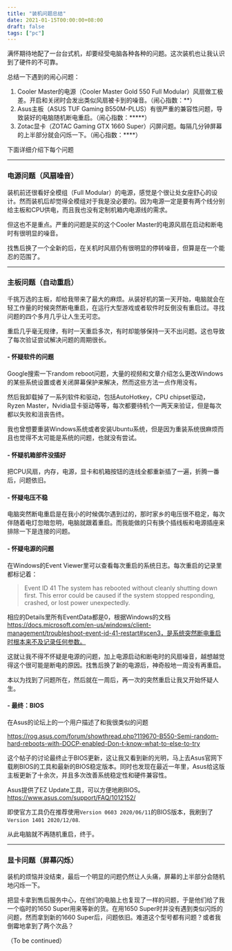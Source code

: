 ```yaml
---
title: "装机问题总结"
date: 2021-01-15T00:00:00+08:00
draft: false
tags: ["pc"]
---
```


满怀期待地配了一台台式机，却要经受电脑各种各种的问题。这次装机也让我认识到了硬件的不可靠。

总结一下遇到的闹心问题：
1. Cooler Master的电源（Cooler Master Gold 550 Full Modular）风扇做工极差。开启和关闭时会发出类似风扇被卡到的噪音。（闹心指数：**）
2. Asus主板（ASUS TUF Gaming B550M-PLUS）有很严重的兼容性问题，导致装好的电脑随机断电重启。（闹心指数：*****）
3. Zotac显卡（ZOTAC Gaming GTX 1660 Super）闪屏问题。每隔几分钟屏幕的上半部分就会闪烁一下。（闹心指数：****）

下面详细介绍下每个问题

---
### 电源问题（风扇噪音）
装机前还很看好全模组（Full Modular）的电源，感觉是个很让处女座舒心的设计。然而装机后却觉得全模组对于我是没必要的。因为电源一定是要有两个线分别给主板和CPU供电，而且我也没有定制机箱内电源线的需求。

但这也不是重点。严重的问题是买的这个Cooler Master的电源风扇在启动和断电时有很明显的噪音。

找售后换了一个全新的后，在关机时风扇仍有很明显的停转噪音，但算是在一个能忍的范围了。

---
### 主板问题（自动重启）
千挑万选的主板，却给我带来了最大的麻烦。从装好机的第一天开始，电脑就会在轻工作量的时候突然断电重启，在运行大型游戏或者软件时反倒没有重启过。寻找问题的四个多月几乎让人生无可恋。

重启几乎毫无规律，有时一天重启多次，有时却能够保持一天不出问题。这也导致了每次验证尝试解决问题的周期很长。

#### - 怀疑软件的问题
Google搜索一下random reboot问题，大量的视频和文章介绍怎么更改Windows的某些系统设置或者关闭屏幕保护来解决，然而这些方法一点作用没有。

然后我卸载掉了一系列软件和驱动，包括AutoHotkey，CPU chipset驱动，Ryzen Master，Nvidia显卡驱动等等，每次都要待机个一两天来验证，但是每次都以失败和沮丧告终。

我也曾想要重装Windows系统或者安装Ubuntu系统，但是因为重装系统很麻烦而且也觉得不太可能是系统的问题，也就没有尝试。

#### - 怀疑机箱部件没插好
把CPU风扇，内存，电源，显卡和机箱按钮的连线全都重新插了一遍，折腾一番后，问题依旧。

#### - 怀疑电压不稳
电脑突然断电重启是在我小的时候偶尔遇到过的，那时家乡的电压很不稳定，每次伴随着电灯忽暗忽明，电脑就跟着重启。而我能做的只有换个插线板和电源插座来排除一下是连接的问题。

#### - 怀疑电源的问题
在Windows的Event Viewer里可以查看每次重启的系统日志。每次重启的记录里都标记着：
> Event ID 41
> The system has rebooted without cleanly shutting down first. This error could be caused if the system stopped responding, crashed, or lost power unexpectedly.

相应的Details里所有EventData都是0，根据Windows的文档
https://docs.microsoft.com/en-us/windows/client-management/troubleshoot-event-id-41-restart#scen3，是系统突然断电重启时根本来不及记录任何参数。

这就让我不得不怀疑是电源的问题，加上电源启动和断电时的风扇噪音，越想越觉得这个很可能是断电的原因。找售后换了新的电源后，神奇般地一周没有再重启。

本以为找到了问题所在，然后就在一周后，再一次的突然重启让我又开始怀疑人生。

#### - 最终：BIOS
在Asus的论坛上的一个用户描述了和我很类似的问题

https://rog.asus.com/forum/showthread.php?119670-B550-Semi-random-hard-reboots-with-DOCP-enabled-Don-t-know-what-to-else-to-try

这个帖子的讨论最终止于BIOS更新，这让我又看到新的光明，马上去Asus官网下载刷BIOS的工具和最新的BIOS稳定版本。同时也发现在最近一年里，Asus给这版主板更新了十余次，并且多次改善系统稳定性和硬件兼容性。

Asus提供了EZ Update工具，可以方便地刷BIOS。
https://www.asus.com/support/FAQ/1012152/

即使官方工具仍在推荐使用`Version 0603 2020/06/11`的BIOS版本，我刷到了`Version 1401 2020/12/08`.

从此电脑就不再随机重启，终于。

---
### 显卡问题（屏幕闪烁）
装机的烦恼并没结束，最后一个明显的问题仍然让人头痛，屏幕的上半部分会随机地闪烁一下。

把显卡拿到售后服务中心，在他们的电脑上也复现了一样的问题，于是他们给了我一个临时的1650 Super用来等新的货。在用1650 Super时并没有遇到类似闪烁的问题，然而拿到新的1660 Super后，问题依旧。难道这个型号都有问题？或者我倒霉地拿到了两个次品？

（To be continued）
